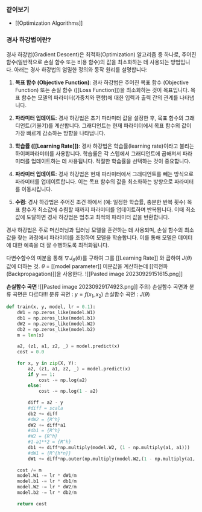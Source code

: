 ### 같이보기
- [[Optimization Algorithms]]

### 경사 하강법이란?
경사 하강법(Gradient Descent)은 최적화(Optimization) 알고리즘 중 하나로, 주어진 함수(일반적으로 손실 함수 또는 비용 함수)의 값을 최소화하는 데 사용되는 방법입니다. 아래는 경사 하강법의 엄밀한 정의와 동작 원리를 설명합니다:

1. **목표 함수 (Objective Function)**: 경사 하강법은 주어진 목표 함수 (Objective Function) 또는 손실 함수 ([[Loss Function]])을 최소화하는 것이 목표입니다. 목표 함수는 모델의 파라미터(가중치와 편향)에 대한 입력과 출력 간의 관계를 나타냅니다.
    
2. **파라미터 업데이트**: 경사 하강법은 초기 파라미터 값을 설정한 후, 목표 함수의 그래디언트(기울기)를 계산합니다. 그래디언트는 현재 파라미터에서 목표 함수의 값이 가장 빠르게 감소하는 방향을 나타냅니다.
    
3. **학습률 ([[Learning Rate]])**: 경사 하강법은 학습률(learning rate)이라고 불리는 하이퍼파라미터를 사용합니다. 학습률은 각 스텝에서 그래디언트에 곱해져서 파라미터를 업데이트하는 데 사용됩니다. 적절한 학습률을 선택하는 것이 중요합니다.
    
4. **파라미터 업데이트**: 경사 하강법은 현재 파라미터에서 그래디언트를 빼는 방식으로 파라미터를 업데이트합니다. 이는 목표 함수의 값을 최소화하는 방향으로 파라미터를 이동시킵니다.
    
5. **수렴**: 경사 하강법은 주어진 조건 하에서 (예: 일정한 학습률, 충분한 반복 횟수) 목표 함수가 최소값에 수렴할 때까지 파라미터를 업데이트하며 반복됩니다. 이때 최소값에 도달하면 경사 하강법은 멈추고 최적의 파라미터 값을 반환합니다.
    

경사 하강법은 주로 머신러닝과 딥러닝 모델을 훈련하는 데 사용되며, 손실 함수의 최소값을 찾는 과정에서 파라미터를 조정하여 모델을 학습합니다. 이를 통해 모델은 데이터에 대한 예측을 더 잘 수행하도록 최적화됩니다.

다변수함수의 미분을 통해 $\nabla J_\theta(\theta)$를 구하여 그를 [[Learning Rate]] 와 곱하여 $J(\theta)$ 값에 더하는 것.
$\theta$ = [[model parameter]]
미분값을 계산하는데 [[역전파(Backpropagation)]]을 사용한다.
![[Pasted image 20230929151615.png]]


**손실함수 곡면**
![[Pasted image 20230929174923.png]]
주의)
손실함수 곡면과 분류 곡면은 다르다!!!
분류 곡면 : $y = f(x_1, x_2)$
손실함수 곡면 : $J(\theta)$

~~~python
def train(x, y, model, lr = 0.1):
    dW1 = np.zeros_like(model.W1)
    db1 = np.zeros_like(model.b1)
    dW2 = np.zeros_like(model.W2)
    db2 = np.zeros_like(model.b2)
    m = len(x)
    
    a2, (z1, a1, z2, _) = model.predict(x)
    cost = 0.0
    
    for x, y in zip(X, Y):
        a2, (z1, a1, z2, _) = model.predict(x)
        if y == 1:
            cost -= np.log(a2)
        else:
            cost -= np.log(1 - a2)
            
        diff = a2 - y
        #diff = scala
        db2 += diff
        #dW2 = {R^h}
        dW2 += diff*a1
        #db1 = {R^h}
        #W2 = {R^h}
        #1-a1**2 = {R^h}
        db1 += diff*np.multiply(model.W2, (1 - np.multiply(a1, a1)))
        #dW1 = {R^{h*n}}
        dW1 += diff*np.outer(np.multiply(model.W2,(1 - np.multiply(a1, a1))), x)
    
    cost /= m
    model.W1 -= lr * dW1/m
    model.b1 -= lr * db1/m
    model.W2 -= lr * dW2/m
    model.b2 -= lr * db2/m
    
    return cost
~~~
